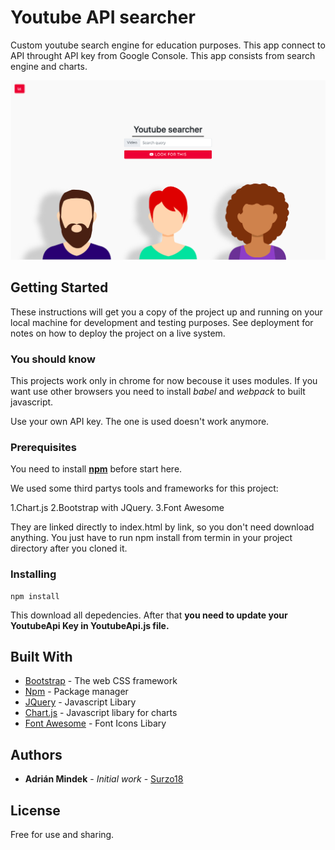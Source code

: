 # Youtube API searcher

Custom youtube search engine for education purposes. This app connect to API throught API key from Google Console.
This app consists from search engine and charts.

![ApplicationPreview](preview.png)

## Getting Started

These instructions will get you a copy of the project up and running on your local machine for development and testing purposes. See deployment for notes on how to deploy the project on a live system.

### You should know

This projects work only in chrome for now becouse it uses modules. 
If you want use other  browsers you need to install *babel* and *webpack* to built javascript.

Use your own API key. The one is used doesn't work anymore.

### Prerequisites

You need to install [**npm**](https://www.npmjs.com/get-npm) before start here.

We used some third partys tools and frameworks for this project:

1.Chart.js
2.Bootstrap with JQuery. 
3.Font Awesome

They are linked directly to index.html by link, so you don't need download anything. You just have to run npm install from termin in your project directory after you cloned it.

### Installing

```
npm install
```

This download all depedencies. After that **you need to update your YoutubeApi Key in YoutubeApi.js file.**

## Built With

* [Bootstrap](https://getbootstrap.com) - The web CSS framework
* [Npm](https://www.npmjs.com) - Package manager
* [JQuery](https://jquery.com) - Javascript Libary
* [Chart.js](https://www.chartjs.org) - Javascript libary for charts
* [Font Awesome](https://fontawesome.com) - Font Icons Libary

## Authors

* **Adrián Mindek** - *Initial work* - [Surzo18](https://github.com/surzo18)

## License

Free for use and sharing.

